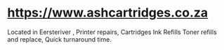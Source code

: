 # https://www.ashcartridges.co.za
Located in Eersteriver , Printer repairs, Cartridges Ink Refills
Toner refills and replace, Quick turnaround time. 
